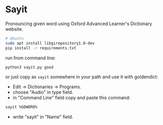 # Sayit
Pronouncing given word using Oxford Advanced Learner's Dictionary website.  

``` bash
# Ubuntu
sudo apt install libgirepository1.0-dev
pip install -r requirements.txt
```

run from command line:
``` bash
python3 sayit.py good
```
or just copy as `sayit` somewhere in your path and use it with goldendict:
- Edit -> Dictionaries -> Programs.
- choose "Audio" in type field.
- in "Command Line" field copy and paste this command:
``` bash
sayit %GDWORD%
```
- write "sayit" in "Name" field.
